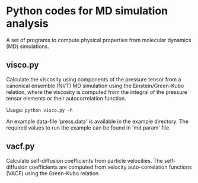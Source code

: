 
# Python codes for MD simulation analysis

A set of programs to compute physical properties from molecular dynamics (MD) simulations.

## visco.py

Calculate the viscosity using components of the pressure tensor from a canonical ensemble (NVT) MD simulation using the Einstein/Green-Kubo relation, 
where the viscosity is computed from the integral of the pressure tensor elements or their autocorrelation function.


Usage: `python visco.py -h`

An example data-file 'press.data' is available in the example directory. The required values to run the example can be found in 'md.param' file.

## vacf.py 

Calculate self-diffusion coefficients from particle velocities. 
The self-diffusion coefficients are computed from velocity auto-correlation functions (VACF) using the Green-Kubo relation.

